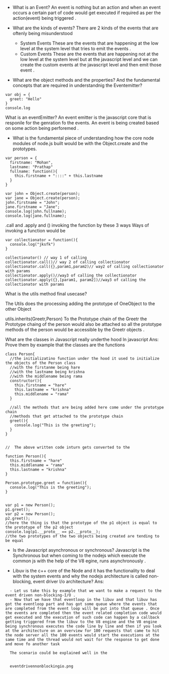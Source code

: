 * What is an Event?
  An event is nothing but an action and when an event occurs a certain part of code would get executed if required as per the action(event) being triggered .

* What are the kinds of events?
  There are 2 kinds of the events that are oftenly being misunderstood
  - System Events
     These are the events that are happening at the low level at the system level that tries to emit the events .
  - Custom Events
     These are the events that are happening not at the low level at the system level but at the javascript level and we can create the custom events at the javascript level and then emit those event .
* What are the object methods and the properties? And the fundamental concepts that are required in understandnig the Eventemitter?
```
var obj = {
  greet: "Hello"  
}
console.log
```
What is an eventEmitter?
  An event emitter is the javascript core that is responile for the genration fo the events. 
  An event is being created based on some action being perforemed .


* What is the fundamental piece of understanding how the core node modules of node.js built would be with the Object.create and the prototypes.


```
var person = {
  firstname: "Mohan",
  lastname: "Prathap"
  fullname: function(){
    this.firstname + "::::" + this.lastname 
  }
}

var john = Object.create(person);
var jane = Object.create(person);
john.firstname = "John";
jane.firstname = "Jane";
console.log(john.fullname);
console.log(jane.fullname);
```


.call and .apply and () invoking the function by these 3 ways
Ways of invoking a function would be 
```
var collectionator = function(){
  console.log("jksfk")
}

collectionator() // way 1 of calling
collectionator.call()// way 2 of calling collectionator
collectionator.call({},param1,param2)// way2 of calling collectionator with params
collectionator.apply()//way3 of calling the collectionator
collectionator.apply({},[param1, param2])//way3 of calling the collectionator with params
```

What is the utils method final usecase?

The Utils does the processing adding the prototype of OneObject to the other Object

utils.inherits(Greetr,Person)
To the Prototype chain of the Greetr the Prototype chaing of the person would also be attached so all the prototype methods of the person would be accessible by the Greetr objects .




What are the classes in Javascript really underthe hood
In javascript 
Ans: Prove them by example that the classes are the functions 
```
class Person{
  //the initializatino function under the hood it used to initialize the objects of the Person class
  //with the firstanme being hare 
  //with the lastname being krishna
  //with the middlename being rama
  constructor(){
    this.firstname = "hare"
    this.lastname = "krishna"
    this.middlename = "rama"
  }
   
  //all the methods that are being added here come under the prototype chain
  //methods that get attached to the prototype chain
  greet(){
    console.log("This is the greeting");
  }
}


//  The above written code inturn gets converted to the 

function Person(){
  this.firstname = "hare"
  this.middlename = "rama"
  this.lastname = "krishna" 
}

Person.prototype.greet = function(){
  console.log("This is the greeting");
}


var p1 = new Person();
p1.greet();
var p2 = new Person();
p2.greet();
//here the thing is that the prototype of the p1 object is equal to the prototype of the p2 object
console.log(p1.__proto__ == p2.__proto__);
//the two prototypes of the two objects being created are tending to be equal

```


* Is the Javascript asynchronous or synchronous?
  Javascript is the Synchronous but when coming to the nodejs which execute the common js with the help of the V8 egine, runs asynchronously .

* Libuv is the c++ core of the Node and it has the functionality to deal with the system events and why the 
nodejs architecture is called non-blocking, event driver I/o architecture?
Ans:
```
  - Let us take this by example that we want to make a request to the event driven non-blocking-I/O .
  - Now that we have that eventloop in the libuv and that libuv has got the eventloop part and has got some queue where the events that are completed from the event loop will be put into that queue . Once the events are completed then the event related completion code would get executed and the execution of such code can happen by a callback getting triggered from the libuv to the V8 engine and the V8 engine being synchronous executes the code line by line and then if you look at the architecture on an overview for 100 requests that came to hit the node server all the 100 events would start the executions at the same time and the thread would not wait for the response to get done and move fo another task

  The scenario could be explained well in the 
  
  
  eventdrivennonblockingio.png

```